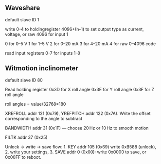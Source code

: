 ## Waveshare 
default slave ID 1

write 0-4 to holdingregister 4096+(n-1) to set output type as current, voltage, or raw
4096 for input 1

0 for 0–5 V
1 for 1–5 V
2 for 0–20 mA
3 for 4–20 mA
4 for raw 0–4096 code

read input registers 0-7 for inputs 1-8 


## Witmotion inclinometer

default slave ID 80

Read holding register 
0x3D for X roll angle
0x3E for Y roll angle
0x3F for Z roll angle



roll angles = value/32768*180

XREFROLL addr 121 (0x79), YREFPITCH addr 122 (0x7A). 
Write the offset corresponding to the angle to subtract

BANDWIDTH addr 31 (0x1F) — choose 20 Hz or 10 Hz to smooth motion

FILTK addr 37 (0x25)

Unlock → write → save flow:
	1.	KEY addr 105 (0x69) write 0xB588 (unlock),
	2.	write your settings,
	3.	SAVE addr 0 (0x00): write 0x0000 to save, or 0x00FF to reboot.

